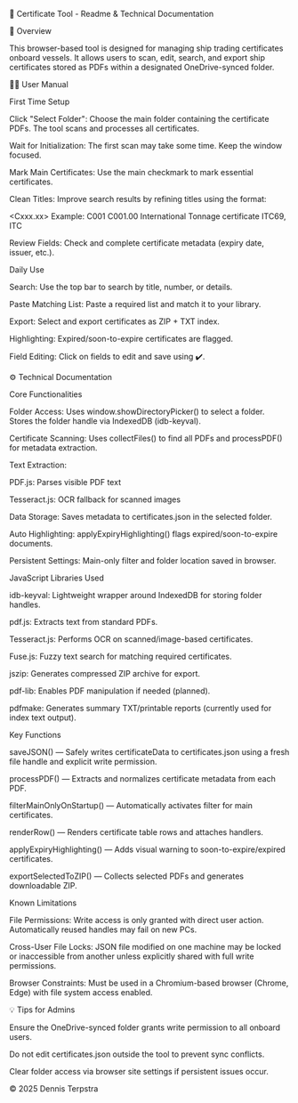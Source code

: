 📄 Certificate Tool - Readme & Technical Documentation

🧭 Overview

This browser-based tool is designed for managing ship trading certificates onboard vessels. It allows users to scan, edit, search, and export ship certificates stored as PDFs within a designated OneDrive-synced folder.

🧑‍💼 User Manual

First Time Setup

Click "Select Folder": Choose the main folder containing the certificate PDFs. The tool scans and processes all certificates.

Wait for Initialization: The first scan may take some time. Keep the window focused.

Mark Main Certificates: Use the main checkmark to mark essential certificates.

Clean Titles: Improve search results by refining titles using the format:

<Cxxx><Cxxx.xx><Full Certificate Name><Aliases>
Example: C001 C001.00 International Tonnage certificate ITC69, ITC

Review Fields: Check and complete certificate metadata (expiry date, issuer, etc.).

Daily Use

Search: Use the top bar to search by title, number, or details.

Paste Matching List: Paste a required list and match it to your library.

Export: Select and export certificates as ZIP + TXT index.

Highlighting: Expired/soon-to-expire certificates are flagged.

Field Editing: Click on fields to edit and save using ✔️.

⚙️ Technical Documentation

Core Functionalities

Folder Access: Uses window.showDirectoryPicker() to select a folder. Stores the folder handle via IndexedDB (idb-keyval).

Certificate Scanning: Uses collectFiles() to find all PDFs and processPDF() for metadata extraction.

Text Extraction:

PDF.js: Parses visible PDF text

Tesseract.js: OCR fallback for scanned images

Data Storage: Saves metadata to certificates.json in the selected folder.

Auto Highlighting: applyExpiryHighlighting() flags expired/soon-to-expire documents.

Persistent Settings: Main-only filter and folder location saved in browser.

JavaScript Libraries Used

idb-keyval: Lightweight wrapper around IndexedDB for storing folder handles.

pdf.js: Extracts text from standard PDFs.

Tesseract.js: Performs OCR on scanned/image-based certificates.

Fuse.js: Fuzzy text search for matching required certificates.

jszip: Generates compressed ZIP archive for export.

pdf-lib: Enables PDF manipulation if needed (planned).

pdfmake: Generates summary TXT/printable reports (currently used for index text output).

Key Functions

saveJSON() — Safely writes certificateData to certificates.json using a fresh file handle and explicit write permission.

processPDF() — Extracts and normalizes certificate metadata from each PDF.

filterMainOnlyOnStartup() — Automatically activates filter for main certificates.

renderRow() — Renders certificate table rows and attaches handlers.

applyExpiryHighlighting() — Adds visual warning to soon-to-expire/expired certificates.

exportSelectedToZIP() — Collects selected PDFs and generates downloadable ZIP.

Known Limitations

File Permissions: Write access is only granted with direct user action. Automatically reused handles may fail on new PCs.

Cross-User File Locks: JSON file modified on one machine may be locked or inaccessible from another unless explicitly shared with full write permissions.

Browser Constraints: Must be used in a Chromium-based browser (Chrome, Edge) with file system access enabled.

💡 Tips for Admins

Ensure the OneDrive-synced folder grants write permission to all onboard users.

Do not edit certificates.json outside the tool to prevent sync conflicts.

Clear folder access via browser site settings if persistent issues occur.



© 2025 Dennis Terpstra


